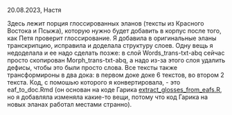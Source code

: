 20.08.2023, Настя

Здесь лежит порция глоссированных эланов (тексты из Красного Востока и Псыжа), которую нужно будет добавить в корпус после того, как Петя проверит глоссирование. Я добавила в оригинальные эланы транскрипцию, исправила и доделала структуру слоев. Одну вещь я недоделала и ее надо сделать позже: в слой Words_trans-txt-abq сейчас просто скопирован Morph_trans-txt-abq, а надо из-за этого слоя удалить дефисы, чтобы это были просто слова. Все тексты также трансформироны в два дока: в первом доке доке 6 текстов, во втором 2 текста. Код, с помошью которого я конвертировала, - это eaf_to_doc.Rmd (он основан на коде Гарика [extract_glosses_from_eafs.R](https://gist.github.com/agricolamz/3148cdc346f76ec9a9d4562639565710), но я добавляла изменяла какие-то вещи, потому что код Гарика на новых эланах работал местами странно).